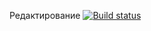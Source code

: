 Редактирование
[![Build status](https://ci.appveyor.com/api/projects/status/ja9w6w4soins095k/branch/main?svg=true)](https://ci.appveyor.com/project/german-spb/edit/branch/main)
